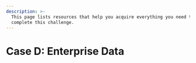 ```yaml
---
description: >-
  This page lists resources that help you acquire everything you need to
  complete this challenge.
---
```


# Case D: Enterprise Data



